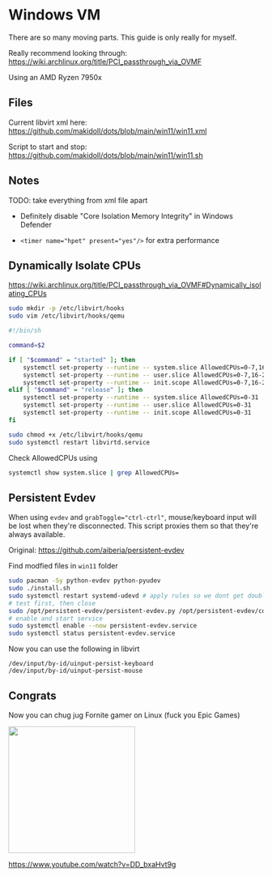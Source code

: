 # Windows VM

There are so many moving parts. This guide is only really for myself.

Really recommend looking through: https://wiki.archlinux.org/title/PCI_passthrough_via_OVMF

Using an AMD Ryzen 7950x

## Files

Current libvirt xml here: https://github.com/makidoll/dots/blob/main/win11/win11.xml

Script to start and stop: https://github.com/makidoll/dots/blob/main/win11/win11.sh

## Notes

TODO: take everything from xml file apart

-   Definitely disable "Core Isolation Memory Integrity" in Windows Defender

-   `<timer name="hpet" present="yes"/>` for extra performance

## Dynamically Isolate CPUs

https://wiki.archlinux.org/title/PCI_passthrough_via_OVMF#Dynamically_isolating_CPUs

```bash
sudo mkdir -p /etc/libvirt/hooks
sudo vim /etc/libvirt/hooks/qemu
```

```bash
#!/bin/sh

command=$2

if [ "$command" = "started" ]; then
    systemctl set-property --runtime -- system.slice AllowedCPUs=0-7,16-23
    systemctl set-property --runtime -- user.slice AllowedCPUs=0-7,16-23
    systemctl set-property --runtime -- init.scope AllowedCPUs=0-7,16-23
elif [ "$command" = "release" ]; then
    systemctl set-property --runtime -- system.slice AllowedCPUs=0-31
    systemctl set-property --runtime -- user.slice AllowedCPUs=0-31
    systemctl set-property --runtime -- init.scope AllowedCPUs=0-31
fi
```

```bash
sudo chmod +x /etc/libvirt/hooks/qemu
sudo systemctl restart libvirtd.service
```

Check AllowedCPUs using

```bash
systemctl show system.slice | grep AllowedCPUs=

```

## Persistent Evdev

When using `evdev` and `grabToggle="ctrl-ctrl"`, mouse/keyboard input will be lost when they're disconnected. This script proxies them so that they're always available.

Original: https://github.com/aiberia/persistent-evdev

Find modfied files in `win11` folder

```bash
sudo pacman -Sy python-evdev python-pyudev
sudo ./install.sh
sudo systemctl restart systemd-udevd # apply rules so we dont get double input
# test first, then close
sudo /opt/persistent-evdev/persistent-evdev.py /opt/persistent-evdev/config.json
# enable and start service
sudo systemctl enable --now persistent-evdev.service
sudo systemctl status persistent-evdev.service
```

Now you can use the following in libvirt

```
/dev/input/by-id/uinput-persist-keyboard
/dev/input/by-id/uinput-persist-mouse
```

## Congrats

Now you can chug jug Fornite gamer on Linux (fuck you Epic Games)

[<img src="https://i.ytimg.com/vi/DD_bxaHvt9g/hqdefault.jpg" height="250"/>](https://www.youtube.com/watch?v=DD_bxaHvt9g)

https://www.youtube.com/watch?v=DD_bxaHvt9g
